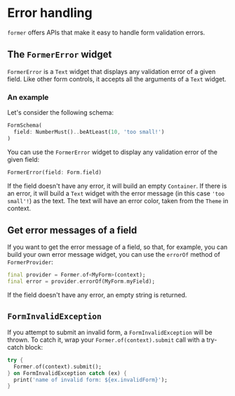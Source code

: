 # Error handling

`former` offers APIs that make it easy to handle form validation errors.

## The `FormerError` widget

`FormerError` is a `Text` widget that displays any validation error of a given field.
Like other form controls, it accepts all the arguments of a `Text` widget.

### An example

Let's consider the following schema:

```dart
FormSchema(
  field: NumberMust()..beAtLeast(10, 'too small!')
)
```

You can use the `FormerError` widget to display any validation error of the given field:

```dart
FormerError(field: Form.field)
```

If the field doesn't have any error, it will build an empty `Container`.
If there is an error, it will build a `Text` widget with the error message (in this case `'too small'!`) as the text.
The text will have an error color, taken from the `Theme` in context.

## Get error messages of a field

If you want to get the error message of a field, so that, for example,
you can build your own error message widget, you can use the `errorOf` method of `FormerProvider`:

```dart
final provider = Former.of<MyForm>(context);
final error = provider.errorOf(MyForm.myField);
```

If the field doesn't have any error, an empty string is returned.

## `FormInvalidException`

If you attempt to submit an invalid form, a `FormInvalidException` will be thrown. To catch it,
wrap your `Former.of(context).submit` call with a try-catch block:

```dart
try {
  Former.of(context).submit();
} on FormInvalidException catch (ex) {
  print('name of invalid form: ${ex.invalidForm}');
}
```
